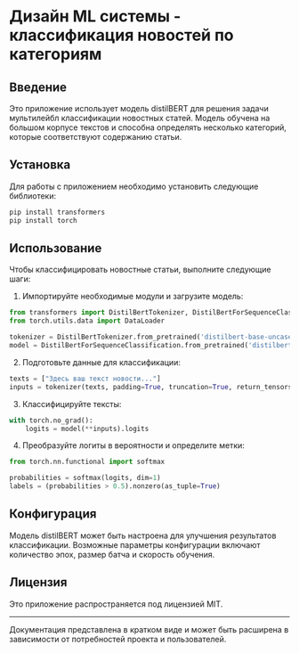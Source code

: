 # Дизайн ML системы - классификация новостей по категориям

## Введение

Это приложение использует модель distilBERT для решения задачи мультилейбл классификации новостных статей. Модель обучена на большом корпусе текстов и способна определять несколько категорий, которые соответствуют содержанию статьи.

## Установка

Для работы с приложением необходимо установить следующие библиотеки:

```bash
pip install transformers
pip install torch
```

## Использование

Чтобы классифицировать новостные статьи, выполните следующие шаги:

1. Импортируйте необходимые модули и загрузите модель:

```python
from transformers import DistilBertTokenizer, DistilBertForSequenceClassification
from torch.utils.data import DataLoader

tokenizer = DistilBertTokenizer.from_pretrained('distilbert-base-uncased')
model = DistilBertForSequenceClassification.from_pretrained('distilbert-base-uncased')
```

2. Подготовьте данные для классификации:

```python
texts = ["Здесь ваш текст новости..."]
inputs = tokenizer(texts, padding=True, truncation=True, return_tensors="pt")
```

3. Классифицируйте тексты:

```python
with torch.no_grad():
    logits = model(**inputs).logits
```

4. Преобразуйте логиты в вероятности и определите метки:

```python
from torch.nn.functional import softmax

probabilities = softmax(logits, dim=1)
labels = (probabilities > 0.5).nonzero(as_tuple=True)
```

## Конфигурация

Модель distilBERT может быть настроена для улучшения результатов классификации. Возможные параметры конфигурации включают количество эпох, размер батча и скорость обучения.

## Лицензия

Это приложение распространяется под лицензией MIT.

---

Документация представлена в кратком виде и может быть расширена в зависимости от потребностей проекта и пользователей.

